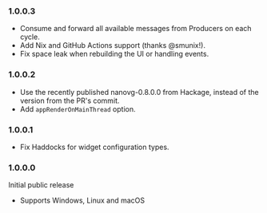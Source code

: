 ### 1.0.0.3

- Consume and forward all available messages from Producers on each cycle.
- Add Nix and GitHub Actions support (thanks @smunix!).
- Fix space leak when rebuilding the UI or handling events.

### 1.0.0.2

- Use the recently published nanovg-0.8.0.0 from Hackage, instead of the version from the PR's commit.
- Add `appRenderOnMainThread` option.

### 1.0.0.1

- Fix Haddocks for widget configuration types.

### 1.0.0.0

Initial public release

- Supports Windows, Linux and macOS
